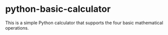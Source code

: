 # python-basic-calculator
This is a simple Python calculator that supports the four basic mathematical operations.
